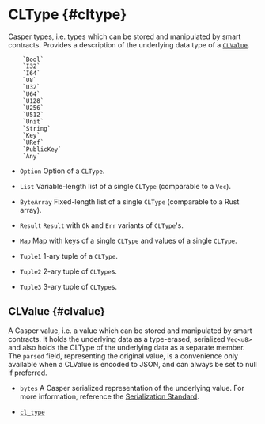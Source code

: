 # CLType {#cltype}

Casper types, i.e. types which can be stored and manipulated by smart contracts. Provides a description of the underlying data type of a [`CLValue`](#clvalue).

        `Bool`
        `I32`
        `I64`
        `U8`
        `U32`
        `U64`
        `U128`
        `U256`
        `U512`
        `Unit`
        `String`
        `Key`
        `URef`
        `PublicKey`
        `Any`

* `Option` Option of a `CLType`.

* `List` Variable-length list of a single `CLType` (comparable to a `Vec`).

* `ByteArray` Fixed-length list of a single `CLType` (comparable to a Rust array).

* `Result` `Result` with `Ok` and `Err` variants of `CLType`'s.

* `Map` Map with keys of a single `CLType` and values of a single `CLType`.

* `Tuple1` 1-ary tuple of a `CLType`.

* `Tuple2` 2-ary tuple of `CLType`s.

* `Tuple3` 3-ary tuple of `CLType`s.

## CLValue {#clvalue}

A Casper value, i.e. a value which can be stored and manipulated by smart contracts. It holds the underlying data as a type-erased, serialized `Vec<u8>` and also holds the CLType of the underlying data as a separate member. The `parsed` field, representing the original value, is a convenience only available when a CLValue is encoded to JSON, and can always be set to null if preferred.

* `bytes` A Casper serialized representation of the underlying value. For more information, reference the [Serialization Standard](../../../design/serialization-standard).

* [`cl_type`](#cltype)
